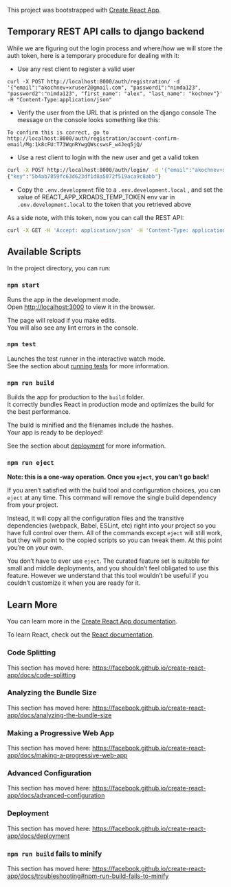 This project was bootstrapped with [Create React App](https://github.com/facebook/create-react-app).

## Temporary REST API calls to django backend

While we are figuring out the login process and where/how we will store the auth token, here is a temporary procedure for dealing with it: 

* Use any rest client to register a valid user
```
curl -X POST http://localhost:8000/auth/registration/ -d '{"email":"akochnev+xruser2@gmail.com", "password1":"nimda123", "password2":"nimda123", "first_name": "alex", "last_name": "kochnev"}' -H "Content-Type:application/json"
```

* Verify the user from the URL that is printed on the django console
The message on the console looks something like this: 
```
To confirm this is correct, go to http://localhost:8000/auth/registration/account-confirm-email/Mg:1k8cFU:T73WqnRYwgQWscswsF_w4Jeq5jQ/
```
* Use a rest client to login with the new user and get a valid token
```bash
curl -X POST http://localhost:8000/auth/login/ -d '{"email":"akochnev+xruser2@gmail.com", "password":"nimda123"}' -H "Content-Type:application/json"
{"key":"5b4ab7859fc63d623df1d8a5072f519aca9c8abb"}
```

* Copy the `.env.development` file to a `.env.development.local` , and set the value of REACT_APP_XROADS_TEMP_TOKEN env var in `.env.development.local`  to the token that you retrieved above

As a side note, with this token, now you can call the REST API: 
```bash
curl -X GET -H 'Accept: application/json' -H 'Content-Type: application/json' -H 'Authorization: Token 5b4ab7859fc63d623df1d8a5072f519aca9c8abb' -i http://localhost:8000/api/district/1/school/1/club/
```
## Available Scripts

In the project directory, you can run:

### `npm start`

Runs the app in the development mode.<br />
Open [http://localhost:3000](http://localhost:3000) to view it in the browser.

The page will reload if you make edits.<br />
You will also see any lint errors in the console.

### `npm test`

Launches the test runner in the interactive watch mode.<br />
See the section about [running tests](https://facebook.github.io/create-react-app/docs/running-tests) for more information.

### `npm run build`

Builds the app for production to the `build` folder.<br />
It correctly bundles React in production mode and optimizes the build for the best performance.

The build is minified and the filenames include the hashes.<br />
Your app is ready to be deployed!

See the section about [deployment](https://facebook.github.io/create-react-app/docs/deployment) for more information.

### `npm run eject`

**Note: this is a one-way operation. Once you `eject`, you can’t go back!**

If you aren’t satisfied with the build tool and configuration choices, you can `eject` at any time. This command will remove the single build dependency from your project.

Instead, it will copy all the configuration files and the transitive dependencies (webpack, Babel, ESLint, etc) right into your project so you have full control over them. All of the commands except `eject` will still work, but they will point to the copied scripts so you can tweak them. At this point you’re on your own.

You don’t have to ever use `eject`. The curated feature set is suitable for small and middle deployments, and you shouldn’t feel obligated to use this feature. However we understand that this tool wouldn’t be useful if you couldn’t customize it when you are ready for it.

## Learn More

You can learn more in the [Create React App documentation](https://facebook.github.io/create-react-app/docs/getting-started).

To learn React, check out the [React documentation](https://reactjs.org/).

### Code Splitting

This section has moved here: https://facebook.github.io/create-react-app/docs/code-splitting

### Analyzing the Bundle Size

This section has moved here: https://facebook.github.io/create-react-app/docs/analyzing-the-bundle-size

### Making a Progressive Web App

This section has moved here: https://facebook.github.io/create-react-app/docs/making-a-progressive-web-app

### Advanced Configuration

This section has moved here: https://facebook.github.io/create-react-app/docs/advanced-configuration

### Deployment

This section has moved here: https://facebook.github.io/create-react-app/docs/deployment

### `npm run build` fails to minify

This section has moved here: https://facebook.github.io/create-react-app/docs/troubleshooting#npm-run-build-fails-to-minify
